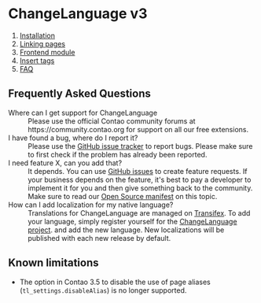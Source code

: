 
# ChangeLanguage v3

1. [Installation](installation.md)
2. [Linking pages](pages.md)
3. [Frontend module](frontend-module.md)
4. [Insert tags](inserttags.md)
5. [FAQ](faq.md)


## Frequently Asked Questions

<dl>

<dt>Where can I get support for ChangeLanguage</dt>
<dd>Please use the official Contao community forums at
    https://community.contao.org for support on all our free extensions.</dd>

<dt>I have found a bug, where do I report it?</dt>
<dd>Please use the <a href="https://github.com/terminal42/contao-changelanguage/issues">GitHub issue tracker</a>
    to report bugs. Please make sure to first check if the problem has already been reported.</dd>

<dt>I need feature X, can you add that?</dt>
<dd>It depends. You can use <a href="https://github.com/terminal42/contao-changelanguage/issues">GitHub issues</a>
    to create feature requests. If your business depends on the feature, it's
    best to pay a developer to implement it for you and then give something back
    to the community.
    Make sure to read our <a href="https://www.terminal42.ch/en/open-source.html">Open Source manifest</a> on this topic.</dd>

<dt>How can I add localization for my native language?</dt>
<dd>Translations for ChangeLanguage are managed on <a href="https://www.transifex.com">Transifex</a>.
    To add your language, simply register yourself for the <a href="https://www.transifex.com/terminal42/contao-changelanguage/dashboard/">ChangeLanguage project</a>.
    and add the new language. New localizations will be published with each new release by default.</a></dd>

</dl>

## Known limitations

- The option in Contao 3.5 to disable the use of page aliases
  (`tl_settings.disableAlias`) is no longer supported.
